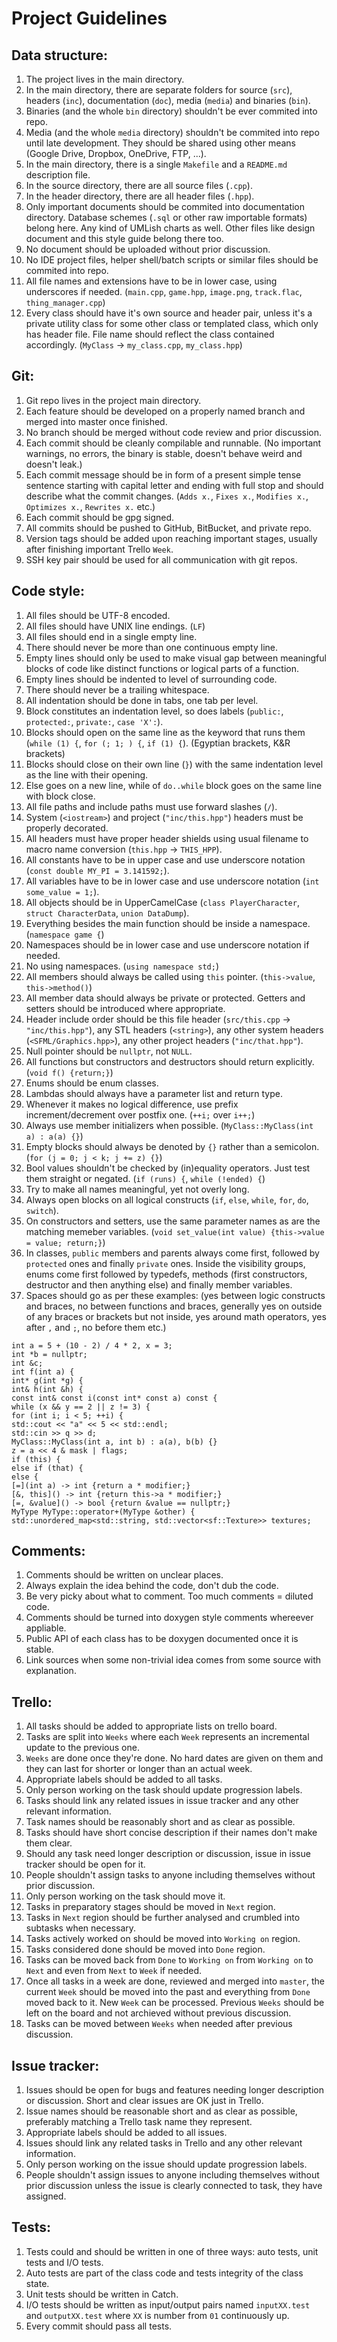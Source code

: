 # Project Guidelines

## Data structure:

1. The project lives in the main directory.
2. In the main directory, there are separate folders for source (```src```), headers (```inc```), documentation (```doc```), media (```media```) and binaries (```bin```).
3. Binaries (and the whole ```bin``` directory) shouldn't be ever commited into repo.
4. Media (and the whole ```media``` directory) shouldn't be commited into repo until late development. They should be shared using other means (Google Drive, Dropbox, OneDrive, FTP, ...).
5. In the main directory, there is a single ```Makefile``` and a ```README.md``` description file.
6. In the source directory, there are all source files (```.cpp```).
7. In the header directory, there are all header files (```.hpp```).
8. Only important documents should be commited into documentation directory. Database schemes (```.sql``` or other raw importable formats) belong here. Any kind of UMLish charts as well. Other files like design document and this style guide belong there too.
9. No document should be uploaded without prior discussion.
10. No IDE project files, helper shell/batch scripts or similar files should be commited into repo.
11. All file names and extensions have to be in lower case, using underscores if needed. (```main.cpp```, ```game.hpp```, ```image.png```, ```track.flac```, ```thing_manager.cpp```)
12. Every class should have it's own source and header pair, unless it's a private utility class for some other class or templated class, which only has header file. File name should reflect the class contained accordingly. (```MyClass``` -> ```my_class.cpp```, ```my_class.hpp```)

## Git:

1. Git repo lives in the project main directory.
2. Each feature should be developed on a properly named branch and merged into master once finished.
3. No branch should be merged without code review and prior discussion.
4. Each commit should be cleanly compilable and runnable. (No important warnings, no errors, the binary is stable, doesn't behave weird and doesn't leak.)
5. Each commit message should be in form of a present simple tense sentence starting with capital letter and ending with full stop and should describe what the commit changes. (```Adds x.```, ```Fixes x.```, ```Modifies x.```, ```Optimizes x.```, ```Rewrites x.``` etc.)
6. Each commit should be gpg signed.
7. All commits should be pushed to GitHub, BitBucket, and private repo.
8. Version tags should be added upon reaching important stages, usually after finishing important Trello ```Week```.
9. SSH key pair should be used for all communication with git repos.

## Code style:

1. All files should be UTF-8 encoded.
2. All files should have UNIX line endings. (```LF```)
3. All files should end in a single empty line.
4. There should never be more than one continuous empty line.
5. Empty lines should only be used to make visual gap between meaningful blocks of code like distinct functions or logical parts of a function.
6. Empty lines should be indented to level of surrounding code.
7. There should never be a trailing whitespace.
8. All indentation should be done in tabs, one tab per level.
9. Block constitutes an indentation level, so does labels (```public:```, ```protected:```, ```private:```, ```case 'X':```).
10. Blocks should open on the same line as the keyword that runs them (```while (1) {```, ```for (; 1; ) {```, ```if (1) {```). (Egyptian brackets, K&R brackets)
11. Blocks should close on their own line (```}```) with the same indentation level as the line with their opening.
12. Else goes on a new line, while of ```do..while``` block goes on the same line with block close.
13. All file paths and include paths must use forward slashes (```/```).
14. System (```<iostream>```) and project (```"inc/this.hpp"```) headers must be properly decorated.
15. All headers must have proper header shields using usual filename to macro name conversion (```this.hpp``` -> ```THIS_HPP```).
16. All constants have to be in upper case and use underscore notation (```const double MY_PI = 3.141592;```).
17. All variables have to be in lower case and use underscore notation (```int some_value = 1;```).
18. All objects should be in UpperCamelCase (```class PlayerCharacter```, ```struct CharacterData```, ```union DataDump```).
19. Everything besides the main function should be inside a namespace. (```namespace game {```)
20. Namespaces should be in lower case and use underscore notation if needed.
21. No using namespaces. (```using namespace std;```)
22. All members should always be called using ```this``` pointer. (```this->value```, ```this->method()```)
23. All member data should always be private or protected. Getters and setters should be introduced where appropriate.
24. Header include order should be this file header (```src/this.cpp``` -> ```"inc/this.hpp"```), any STL headers (```<string>```), any other system headers (```<SFML/Graphics.hpp>```), any other project headers (```"inc/that.hpp"```).
25. Null pointer should be ```nullptr```, not ```NULL```.
26. All functions but constructors and destructors should return explicitly. (```void f() {return;}```)
27. Enums should be enum classes.
28. Lambdas should always have a parameter list and return type.
29. Whenever it makes no logical difference, use prefix increment/decrement over postfix one. (```++i;``` over ```i++;```)
30. Always use member initializers when possible. (```MyClass::MyClass(int a) : a(a) {}```)
31. Empty blocks should always be denoted by ```{}``` rather than a semicolon. (```for (j = 0; j < k; j += z) {}```)
32. Bool values shouldn't be checked by (in)equality operators. Just test them straight or negated. (```if (runs) {```, ```while (!ended) {```)
33. Try to make all names meaningful, yet not overly long.
34. Always open blocks on all logical constructs (```if```, ```else```, ```while```, ```for```, ```do```, ```switch```).
35. On constructors and setters, use the same parameter names as are the matching memeber variables. (```void set_value(int value) {this->value = value; return;}```)
36. In classes, ```public``` members and parents always come first, followed by ```protected``` ones and finally ```private``` ones. Inside the visibility groups, enums come first followed by typedefs, methods (first constructors, destructor and then anything else) and finally member variables.
37. Spaces should go as per these examples: (yes between logic constructs and braces, no between functions and braces, generally yes on outside of any braces or brackets but not inside, yes around math operators, yes after ```,``` and ```;```, no before them etc.)
```
int a = 5 + (10 - 2) / 4 * 2, x = 3;
int *b = nullptr;
int &c;
int f(int a) {
int* g(int *g) {
int& h(int &h) {
const int& const i(const int* const a) const {
while (x && y == 2 || z != 3) {
for (int i; i < 5; ++i) {
std::cout << "a" << 5 << std::endl;
std::cin >> q >> d;
MyClass::MyClass(int a, int b) : a(a), b(b) {}
z = a << 4 & mask | flags;
if (this) {
else if (that) {
else {
[=](int a) -> int {return a * modifier;}
[&, this]() -> int {return this->a * modifier;}
[=, &value]() -> bool {return &value == nullptr;}
MyType MyType::operator+(MyType &other) {
std::unordered_map<std::string, std::vector<sf::Texture>> textures;
```

## Comments:

1. Comments should be written on unclear places.
2. Always explain the idea behind the code, don't dub the code.
3. Be very picky about what to comment. Too much comments = diluted code.
4. Comments should be turned into doxygen style comments whereever appliable.
5. Public API of each class has to be doxygen documented once it is stable.
6. Link sources when some non-trivial idea comes from some source with explanation.

## Trello:

1. All tasks should be added to appropriate lists on trello board.
2. Tasks are split into ```Weeks``` where each ```Week``` represents an incremental update to the previous one.
3. ```Weeks``` are done once they're done. No hard dates are given on them and they can last for shorter or longer than an actual week.
4. Appropriate labels should be added to all tasks.
5. Only person working on the task should update progression labels.
6. Tasks should link any related issues in issue tracker and any other relevant information.
7. Task names should be reasonably short and as clear as possible.
8. Tasks should have short concise description if their names don't make them clear.
9. Should any task need longer description or discussion, issue in issue tracker should be open for it.
10. People shouldn't assign tasks to anyone including themselves without prior discussion.
11. Only person working on the task should move it.
12. Tasks in preparatory stages should be moved in ```Next``` region.
13. Tasks in ```Next``` region should be further analysed and crumbled into subtasks when necessary.
14. Tasks actively worked on should be moved into ```Working on``` region.
15. Tasks considered done should be moved into ```Done``` region.
16. Tasks can be moved back from ```Done``` to ```Working on``` from ```Working on``` to ```Next``` and even from ```Next``` to ```Week``` if needed.
17. Once all tasks in a week are done, reviewed and merged into ```master```, the current ```Week``` should be moved into the past and everything from ```Done``` moved back to it. New ```Week``` can be processed. Previous ```Weeks``` should be left on the board and not archieved without previous discussion.
18. Tasks can be moved between ```Weeks``` when needed after previous discussion.

## Issue tracker:

1. Issues should be open for bugs and features needing longer description or discussion. Short and clear issues are OK just in Trello.
2. Issue names should be reasonable short and as clear as possible, preferably matching a Trello task name they represent.
3. Appropriate labels should be added to all issues.
4. Issues should link any related tasks in Trello and any other relevant information.
5. Only person working on the issue should update progression labels.
6. People shouldn't assign issues to anyone including themselves without prior discussion unless the issue is clearly connected to task, they have assigned.

## Tests:

1. Tests could and should be written in one of three ways: auto tests, unit tests and I/O tests.
2. Auto tests are part of the class code and tests integrity of the class state.
3. Unit tests should be written in Catch.
4. I/O tests should be written as input/output pairs named ```inputXX.test``` and ```outputXX.test``` where ```XX``` is number from ```01``` continuously up.
5. Every commit should pass all tests.

